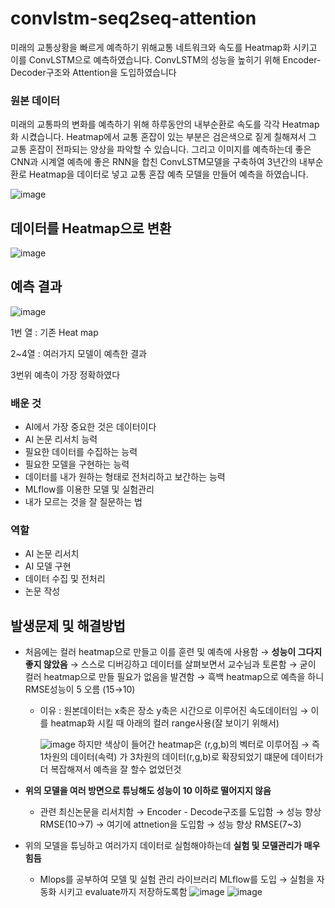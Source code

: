 # convlstm-seq2seq-attention
미래의 교통상황을 빠르게 예측하기 위해교통 네트워크와 속도를 Heatmap화 시키고 이를 ConvLSTM으로 예측하였습니다.
ConvLSTM의 성능을 높히기 위해 Encoder-Decoder구조와 Attention을 도입하였습니다

### 원본 데이터

미래의 교통파의 변화를 예측하기 위해 하루동안의 내부순환로 속도를 각각 Heatmap화 시켰습니다.
Heatmap에서 교통 혼잡이 있는 부분은 검은색으로 짙게 칠해져서 그 교통 혼잡이 전파되는 양상을 파악할 수 있습니다. 그리고 이미지를 예측하는데 좋은 CNN과 시계열 예측에 좋은 RNN을 합친 ConvLSTM모델을 구축하여 3년간의 내부순환로 Heatmap을 데이터로 넣고 교통 혼잡 예측 모델을 만들어 예측을 하였습니다.


![image](https://user-images.githubusercontent.com/81469045/196760557-d8922f96-e120-4eed-b46f-51dabfc76f51.png)


## 데이터를 Heatmap으로 변환

![image](https://user-images.githubusercontent.com/81469045/196760579-1175f04f-b0fb-4df8-bb0c-cb430742d9a4.png)


## 예측 결과
![image](https://user-images.githubusercontent.com/81469045/196760647-532cf0ac-624a-4d3a-a999-490be7d4fb94.png)

1번 열 : 기존 Heat map

2~4열 : 여러가지 모델이 예측한 결과

3번위 예측이 가장 정확하였다

### 배운 것

- AI에서 가장 중요한 것은 데이터이다
- AI 논문 리서치 능력
- 필요한 데이터를 수집하는 능력
- 필요한 모델을 구현하는 능력
- 데이터를 내가 원하는 형태로 전처리하고 보간하는 능력
- MLflow를 이용한 모델 및 실험관리
- 내가 모르는 것을 잘 질문하는 법

### 역할

- AI 논문 리서치
- AI 모델 구현
- 데이터 수집 및 전처리
- 논문 작성

## 발생문제 및 해결방법

- 처음에는 컬러 heatmap으로 만들고 이를 훈련 및 예측에 사용함 →
**성능이 그다지 좋지 않았음** → 스스로 디버깅하고 데이터를 살펴보면서 교수님과 토론함
→ 굳이 컬러 heatmap으로 만들 필요가 없음을 발견함 → 흑백 heatmap으로 예측을 하니 RMSE성능이 5 오름 (15→10)
    - 이유 : 원본데이터는 x축은 장소 y축은 시간으로 이루어진 속도데이터임 → 이를 heatmap화 시킬 때  아래의 컬러 range사용(잘 보이기 위해서)
        
        ![image](https://user-images.githubusercontent.com/81469045/196760679-43cdd7fe-85d0-49ec-b739-e7d12df4efba.png)
        하지만 색상이 들어간 heatmap은 (r,g,b)의 벡터로 이루어짐 → 즉 1차원의 데이터(속력) 가 3차원의 데이터(r,g,b)로 확장되었기 떄문에 데이터가 더 복잡해져서 예측을 잘 할수 없었던것
        
- **위의 모델을 여러 방면으로 튜닝해도 성능이 10 이하로 떨어지지 않음**
    - 관련 최신논문을 리서치함 → Encoder - Decode구조를 도입함 → 성능 향상 RMSE(10→7)
    → 여기에 attnetion을 도입함 → 성능 향상 RMSE(7~3)
    
- 위의 모델을 튜닝하고 여러가지 데이터로 실험해야하는데 **실험 및 모델관리가 매우 힘듬**
    - Mlops를 공부하여 모델 및 실험 관리 라이브러리 MLflow를 도입 → 실험을 자동화 시키고 evaluate까지 저장하도록함
![image](https://user-images.githubusercontent.com/81469045/196760725-ac72e3ce-b639-495f-a784-26cbf5628de8.png)
![image](https://user-images.githubusercontent.com/81469045/196760764-e758bfd7-859d-4eb2-a779-841fb9ecda7c.png)
